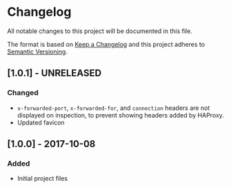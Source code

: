 # Changelog
All notable changes to this project will be documented in this file.

The format is based on [Keep a Changelog](http://keepachangelog.com/en/1.0.0/)
and this project adheres to [Semantic Versioning](http://semver.org/spec/v2.0.0.html).

## [1.0.1] - UNRELEASED
### Changed
- `x-forwarded-port`, `x-forwarded-for`, and `connection` headers are not displayed on inspection, to prevent showing headers added by HAProxy.
- Updated favicon

## [1.0.0] - 2017-10-08
### Added
- Initial project files
